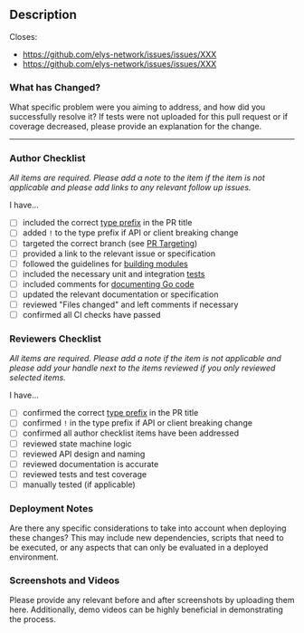 <!--
The default pull request template is for types feat, fix, or refactor.
For other templates, add one of the following parameters to the url:
- template=docs.md
- template=other.md
-->

## Description

Closes:
* https://github.com/elys-network/issues/issues/XXX
* https://github.com/elys-network/issues/issues/XXX

<!-- Add a description of the changes that this PR introduces and the files that
are the most critical to review. -->

### What has Changed?

What specific problem were you aiming to address, and how did you successfully resolve it? If tests were not uploaded for this pull request or if coverage decreased, please provide an explanation for the change.

---

### Author Checklist

_All items are required. Please add a note to the item if the item is not applicable and
please add links to any relevant follow up issues._

I have...

- [ ] included the correct [type prefix](https://github.com/commitizen/conventional-commit-types/blob/v3.0.0/index.json) in the PR title
- [ ] added `!` to the type prefix if API or client breaking change
- [ ] targeted the correct branch (see [PR Targeting](https://github.com/elys-network/elys/blob/main/CONTRIBUTING.md#pr-targeting))
- [ ] provided a link to the relevant issue or specification
- [ ] followed the guidelines for [building modules](https://github.com/elys-network/elys/blob/main/docs/docs/building-modules)
- [ ] included the necessary unit and integration [tests](https://github.com/elys-network/elys/blob/main/CONTRIBUTING.md#testing)
- [ ] included comments for [documenting Go code](https://blog.golang.org/godoc)
- [ ] updated the relevant documentation or specification
- [ ] reviewed "Files changed" and left comments if necessary
- [ ] confirmed all CI checks have passed

### Reviewers Checklist

_All items are required. Please add a note if the item is not applicable and please add
your handle next to the items reviewed if you only reviewed selected items._

I have...

- [ ] confirmed the correct [type prefix](https://github.com/commitizen/conventional-commit-types/blob/v3.0.0/index.json) in the PR title
- [ ] confirmed `!` in the type prefix if API or client breaking change
- [ ] confirmed all author checklist items have been addressed
- [ ] reviewed state machine logic
- [ ] reviewed API design and naming
- [ ] reviewed documentation is accurate
- [ ] reviewed tests and test coverage
- [ ] manually tested (if applicable)

### Deployment Notes

Are there any specific considerations to take into account when deploying these changes? This may include new dependencies, scripts that need to be executed, or any aspects that can only be evaluated in a deployed environment.

### Screenshots and Videos

Please provide any relevant before and after screenshots by uploading them here. Additionally, demo videos can be highly beneficial in demonstrating the process.
